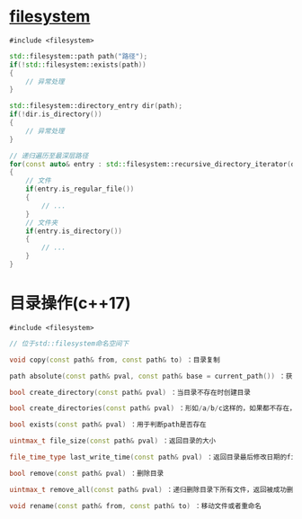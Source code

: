 # [filesystem](https://zh.cppreference.com/w/cpp/filesystem)

`#include <filesystem>`

```c++
std::filesystem::path path("路径");
if(!std::filesystem::exists(path))
{
  	// 异常处理
}

std::filesystem::directory_entry dir(path);
if(!dir.is_directory())
{
  	// 异常处理
}

// 递归遍历至最深层路径
for(const auto& entry : std::filesystem::recursive_directory_iterator(dir))
{
  	// 文件
    if(entry.is_regular_file())
    {
      	// ...
    }
    // 文件夹
    if(entry.is_directory())
    {
      	// ...
    }
}
```

# 目录操作(c++17)

```#include <filesystem>```

```c++
// 位于std::filesystem命名空间下

void copy(const path& from, const path& to) ：目录复制

path absolute(const path& pval, const path& base = current_path()) ：获取相对于base的绝对路径

bool create_directory(const path& pval) ：当目录不存在时创建目录

bool create_directories(const path& pval) ：形如/a/b/c这样的，如果都不存在，创建目录结构

bool exists(const path& pval) ：用于判断path是否存在

uintmax_t file_size(const path& pval) ：返回目录的大小

file_time_type last_write_time(const path& pval) ：返回目录最后修改日期的file_time_type对象

bool remove(const path& pval) ：删除目录

uintmax_t remove_all(const path& pval) ：递归删除目录下所有文件，返回被成功删除的文件个数

void rename(const path& from, const path& to) ：移动文件或者重命名
```

